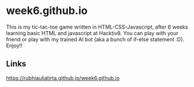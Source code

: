 # week6.github.io

This is my tic-tac-toe game written in HTML-CSS-Javascript, after 6 weeks learning basic HTML and javascript at Hacktiv8. You can play with your friend or play with my trained AI bot (aka a bunch of if-else statement :D). Enjoy!!

## Links
https://rubhiauliatirta.github.io/week6.github.io
